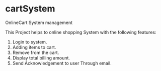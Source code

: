 # cartSystem
OnlineCart System management

This Project helps to online shopping System with the following features:
1. Login to system.
2. Adding items to cart.
3. Remove from the cart.
4. Display total billing amount.
5. Send Acknowledgement to user Through email.
